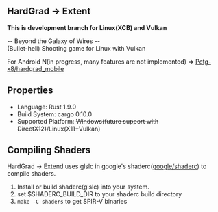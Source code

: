 HardGrad -> Extent
---

**This is development branch for Linux(XCB) and Vulkan**  

-- Beyond the Galaxy of Wires --  
(Bullet-hell) Shooting game for Linux with Vulkan

For Android N(in progress, many features are not implemented) => [Pctg-x8/hardgrad_mobile](https://github.com/Pctg-x8/hardgrad_mobile)

## Properties

- Language: Rust 1.9.0
- Build System: cargo 0.10.0
- Supported Platform: ~~Windows(future support with DirectX12)/~~Linux(X11+Vulkan)

## Compiling Shaders

HardGrad -> Extend uses glslc in google's shaderc([google/shaderc](https://github.com/google/shaderc)) to compile shaders.

1. Install or build shaderc(glslc) into your system.
2. set $SHADERC_BUILD_DIR to your shaderc build directory
3. `make -C shaders` to get SPIR-V binaries
